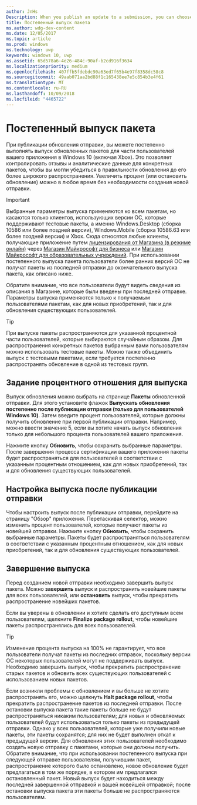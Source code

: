```yaml
---
author: JnHs
Description: When you publish an update to a submission, you can choose to gradually roll out the updated packages to a percentage of your app’s customers on Windows 10.
title: Постепенный выпуск пакета
ms.author: wdg-dev-content
ms.date: 12/05/2017
ms.topic: article
ms.prod: windows
ms.technology: uwp
keywords: windows 10, uwp
ms.assetid: 65d578a6-4e26-484c-90af-b2cd916f3634
ms.localizationpriority: medium
ms.openlocfilehash: 407ffb5fdebdc90a63ed7f65b4e97f8358dc58c8
ms.sourcegitcommit: 49aab071aa2bd88f1c165438ee7e5c854b3e4f61
ms.translationtype: MT
ms.contentlocale: ru-RU
ms.lasthandoff: 10/09/2018
ms.locfileid: "4465722"
---
```

# <a name="gradual-package-rollout"></a>Постепенный выпуск пакета

При публикации обновления отправки, вы можете постепенно выполнять выпуск обновленных пакетов для части пользователей вашего приложения в Windows 10 (включая Xbox). Это позволяет контролировать отзывы и аналитические данные для конкретных пакетов, чтобы вы могли убедиться в правильности обновления до его более широкого распространения. Увеличить процент (или остановить обновление) можно в любое время без необходимости создания новой отправки. 

> [!IMPORTANT]
> Выбранные параметры выпуска применяются ко всем пакетам, но касаются только клиентов, использующих версии ОС, которые поддерживают тестовые пакеты, а именно Windows.Desktop (сборка 10586 или более поздней версии), Windows.Mobile (сборка 10586.63 или более поздней версии) и Xbox. Сюда относятся любые клиенты, получающие приложение путем [лицензирования от Магазина (в режиме онлайн)](organizational-licensing.md) через [Магазин Майкрософт для бизнеса](https://businessstore.microsoft.com/store) или [Магазин Майкрософт для образовательных учреждений](https://educationstore.microsoft.com/store). При использовании постепенного выпуска пакета пользователи более ранних версий ОС не получат пакеты из последней отправки до окончательного выпуска пакета, как описано ниже.

Обратите внимание, что все пользователи будут видеть сведения из описания в Магазине, которые были введены при последней отправке. Параметры выпуска применяются только к получаемым пользователями пакетам, как для новых приобретений, так и для обновления существующих пользователей.

> [!TIP]
> При выпуске пакеты распространяются для указанной процентной части пользователей, которые выбираются случайным образом. Для распространения конкретных пакетов выбранным вами пользователям можно использовать тестовые пакеты. Можно также объединить выпуск с тестовыми пакетами, если требуется постепенно распространять обновление в одной из тестовых групп.


## <a name="setting-the-rollout-percentage"></a>Задание процентного отношения для выпуска

Выпуск обновления можно выбрать на странице **Пакеты** обновленной отправки. Для этого установите флажок **Выпускать обновления постепенно после публикации отправки (только для пользователей Windows 10)**. Затем введите процент пользователей, которые должны получить обновление при первой публикации отправки. Например, можно ввести значение 5, если вы хотите начать выпуск обновления только для небольшого процента пользователей вашего приложения.

Нажмите кнопку **Обновить**, чтобы сохранить выбранные параметры. После завершения процесса сертификации вашего приложения пакеты будет распространяться для пользователей в соответствии с указанным процентным отношением, как для новых приобретений, так и для обновления существующих пользователей.


## <a name="adjusting-the-rollout-after-the-submission-is-published"></a>Настройка выпуска после публикации отправки

Чтобы настроить выпуск после публикации отправки, перейдите на страницу "Обзор" приложения. Перетаскивая селектор, можно изменить процент пользователей, которые получают пакеты из новейшей отправки. Нажмите кнопку **Обновить**, чтобы сохранить выбранные параметры. Пакеты будет распространяться пользователям в соответствии с указанным процентным отношением, как для новых приобретений, так и для обновления существующих пользователей.


## <a name="completing-the-rollout"></a>Завершение выпуска

Перед созданием новой отправки необходимо завершить выпуск пакета. Можно **завершить** выпуск и распространить новейшие пакеты для всех пользователей, или **остановить** выпуск, чтобы прекратить распространение новейших пакетов.

Если вы уверены в обновлении и хотите сделать его доступным всем пользователям, щелкните **Finalize package rollout**, чтобы новейшие пакеты распространялись для всех пользователей.

> [!TIP]
> Изменение процента выпуска на 100% не гарантирует, что все пользователи получат пакеты из последних отправок, поскольку версии ОС некоторых пользователей могут не поддерживать выпуск. Необходимо завершить выпуск, чтобы прекратить распространение старых пакетов и обновить всех существующих пользователей с использованием новых пакетов.

Если возникли проблемы с обновлением и вы больше не хотите распространять его, можно щелкнуть **Halt package rollout**, чтобы прекратить распространение пакетов из последней отправки. После остановки выпуска пакета такие пакеты больше не будут распространяться никаким пользователям; для новых и обновляемых пользователей будут использоваться только пакеты из предыдущей отправки. Однако у всех пользователей, которые уже получили новые пакеты, эти пакеты сохранятся; для них не будет выполнен откат к предыдущей версии. Для обновления этих пользователей необходимо создать новую отправку с пакетами, которые они должны получить. Обратите внимание, что при использовании постепенного выпуска при следующей отправке пользователям, получившим пакет, распространение которого было остановлено, новое обновление будет предлагаться в том же порядке, в котором им предлагался остановленный пакет. Новый выпуск будет находиться между последней завершенной отправкой и вашей новейшей отправкой; после остановки выпуска пакета эти пакеты больше не распространяются пользователям.
